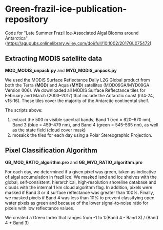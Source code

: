 # Green-frazil-ice-publication-repository
Code for "Late Summer Frazil Ice‐Associated Algal Blooms around Antarctica" 
(https://agupubs.onlinelibrary.wiley.com/doi/full/10.1002/2017GL075472)

## Extracting MODIS satellite data

**MOD_MODIS_unpack.py** and **MYD_MODIS_unpack.py**

We used the MODIS Surface Reflectance Daily L2G Global product from both the Terra (**MOD**) and Aqua (**MYD**) satellites (MOD09GA/MYD09GA Version 006). We downloaded all MODIS Surface Reflectance tiles for February and March (2003–2017) that include the Antarctic coast (h14‐24, v15‐16). These tiles cover the majority of the Antarctic continental shelf.

The scripts above:
1. extract the 500 m visible spectral bands, Band 1 (red = 620–670 nm), Band 3 (blue = 459–479 nm), and Band 4 (green = 545–565 nm), as well as the state field (cloud cover mask)
2. mosaick the tiles for each day using a Polar Stereographic Projection.

## Pixel Classification Algorithm

**GB_MOD_RATIO_algorithm.pro** and **GB_MYD_RATIO_algorithm.pro**

For each day, we determined if a given pixel was green, taken as indicative of algal accumulation in frazil ice. We masked land and ice shelves with the global, self‐consistent, hierarchical, high‐resolution shoreline database and clouds with the internal 1 km cloud algorithm flag. In addition, pixels were masked if Band 3 or 4 surface reflectance was greater than 100%. Finally, we masked pixels if Band 4 was less than 10% to prevent classifying open water pixels as green and because of the lower signal‐to‐noise ratio for pixels with low reflectance values.

We created a Green Index that ranges from -1 to 1:(Band 4 - Band 3) / (Band 4 + Band 3)







